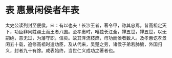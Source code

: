 # 表 惠景闲侯者年表
太史公读列封至便侯，曰：有以也夫！长沙王者，著令甲，称其忠焉。昔高祖定天下，功臣非同姓疆土而王者八国。至孝惠时，唯独长江全，禅五世，禅五世，以无嗣绝，意无过，为藩守职，信矣。故其泽流枝庶，毋功而侯者数人。及孝惠讫孝景闲五十载，追修高祖时遣功臣，及从代来，吴楚之劳，诸侯子弟若肺腑，外国归义，封者九十有馀。咸表始终，当世仁义成功之著者也。
